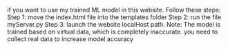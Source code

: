 if you want to use my trained ML model in this website. Follow these steps:
Step 1: move the index.html file into the templates folder
Step 2: run the file myServer.py
Step 3: launch the website localHost path.
Note: The model is trained based on virtual data, which is completely inaccurate.
you need to collect real data to increase model accuracy